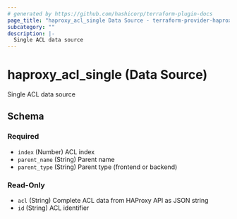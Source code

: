 ```yaml
---
# generated by https://github.com/hashicorp/terraform-plugin-docs
page_title: "haproxy_acl_single Data Source - terraform-provider-haproxy"
subcategory: ""
description: |-
  Single ACL data source
---
```


# haproxy_acl_single (Data Source)

Single ACL data source



<!-- schema generated by tfplugindocs -->
## Schema

### Required

- `index` (Number) ACL index
- `parent_name` (String) Parent name
- `parent_type` (String) Parent type (frontend or backend)

### Read-Only

- `acl` (String) Complete ACL data from HAProxy API as JSON string
- `id` (String) ACL identifier
